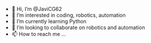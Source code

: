 - 👋 Hi, I’m @JaviCG62
- 👀 I’m interested in coding, robotics, automation
- 🌱 I’m currently learning Python
- 💞️ I’m looking to collaborate on robotics and automation
- 📫 How to reach me ...

<!---
JaviCG62/JaviCG62 is a ✨ special ✨ repository because its `README.md` (this file) appears on your GitHub profile.
You can click the Preview link to take a look at your changes.
--->
